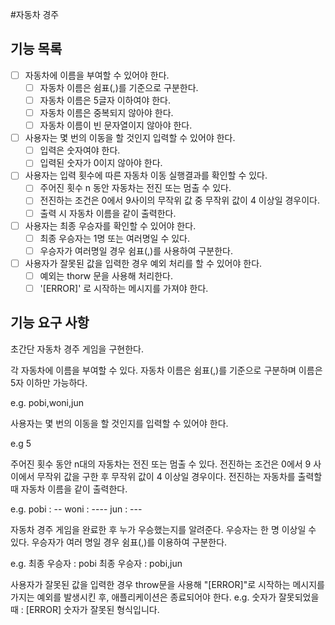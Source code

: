 #자동차 경주

## 기능 목록

- [ ] 자동차에 이름을 부여할 수 있어야 한다.
    - [ ] 자동차 이름은 쉼표(,)를 기준으로 구분한다.
    - [ ] 자동차 이름은 5글자 이하여야 한다.
    - [ ] 자동차 이름은 중복되지 않아야 한다.
    - [ ] 자동차 이름이 빈 문자열이지 않아야 한다.

- [ ] 사용자는 몇 번의 이동을 할 것인지 입력할 수 있어야 한다.
    - [ ] 입력은 숫자여야 한다.
    - [ ] 입력된 숫자가 0이지 않아야 한다.
 
- [ ] 사용자는 입력 횟수에 따른 자동차 이동 실행결과를 확인할 수 있다.
    - [ ] 주어진 횟수 n 동안 자동차는 전진 또는 멈출 수 있다.
    - [ ] 전진하는 조건은 0에서 9사이의 무작위 값 중 무작위 값이 4 이상일 경우이다.
    - [ ] 출력 시 자동차 이름을 같이 출력한다.

- [ ] 사용자는 최종 우승자를 확인할 수 있어야 한다.
    - [ ] 최종 우승자는 1명 또는 여러명일 수 있다.
    - [ ] 우승자가 여러명일 경우 쉼표(,)를 사용하여 구분한다.

- [ ] 사용자가 잘못된 값을 입력한 경우 예외 처리를 할 수 있어야 한다.
    - [ ] 예외는 thorw 문을 사용해 처리한다.
    - [ ] '[ERROR]' 로 시작하는 메시지를 가져야 한다.

## 기능 요구 사항

초간단 자동차 경주 게임을 구현한다.

각 자동차에 이름을 부여할 수 있다. 
자동차 이름은 쉼표(,)를 기준으로 구분하며 이름은 5자 이하만 가능하다.

e.g. pobi,woni,jun

사용자는 몇 번의 이동을 할 것인지를 입력할 수 있어야 한다.   

e.g 5

주어진 횟수 동안 n대의 자동차는 전진 또는 멈출 수 있다.
전진하는 조건은 0에서 9 사이에서 무작위 값을 구한 후 무작위 값이 4 이상일 경우이다.
전진하는 자동차를 출력할 때 자동차 이름을 같이 출력한다.

e.g.
pobi : --
woni : ----
jun : ---


자동차 경주 게임을 완료한 후 누가 우승했는지를 알려준다. 우승자는 한 명 이상일 수 있다.
우승자가 여러 명일 경우 쉼표(,)를 이용하여 구분한다.

e.g.
최종 우승자 : pobi
최종 우승자 : pobi,jun

사용자가 잘못된 값을 입력한 경우 throw문을 사용해 "[ERROR]"로 시작하는 메시지를 가지는 예외를 발생시킨 후, 애플리케이션은 종료되어야 한다.
e.g.
숫자가 잘못되었을 때 : [ERROR] 숫자가 잘못된 형식입니다.